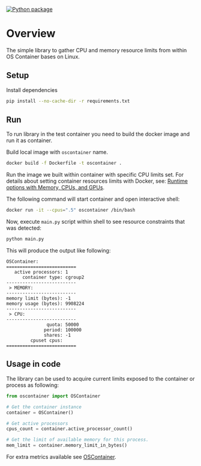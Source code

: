 [![Python package](https://github.com/yaricom/oscontainer/actions/workflows/python-package.yml/badge.svg)](https://github.com/yaricom/oscontainer/actions/workflows/python-package.yml)

# Overview

The simple library to gather CPU and memory resource limits from within OS Container bases on Linux.

## Setup

Install dependencies

```bash
pip install --no-cache-dir -r requirements.txt
```

## Run

To run library in the test container you need to build the docker image and run it as container.

Build local image with `oscontainer` name.

```bash
docker build -f Dockerfile -t oscontainer . 
```

Run the image we built within container with specific CPU limits set. 
For details about setting container resources limits with Docker, see: [Runtime options with Memory, CPUs, and GPUs](https://docs.docker.com/config/containers/resource_constraints).

The following command will start container and open interactive shell:

```bash
docker run -it --cpus=".5" oscontainer /bin/bash
```

Now, execute `main.py` script within shell to see resource constraints that was detected:

```bash
python main.py 
```

This will produce the output like following:

```text
OSContainer:
==========================
   active processors: 1
      container type: cgroup2
--------------------------
 > MEMORY:
--------------------------
memory limit (bytes): -1
memory usage (bytes): 9908224
--------------------------
 > CPU:
--------------------------
               quota: 50000
              period: 100000
              shares: -1
         cpuset cpus: 
==========================
```

## Usage in code

The library can be used to acquire current limits exposed to the container or process as following:

```python
from oscontainer import OSContainer

# Get the container instance
container = OSContainer()

# Get active processors
cpus_count = container.active_processor_count()

# Get the limit of available memory for this process.
mem_limit = container.memory_limit_in_bytes()
```

For extra metrics available see [OSContainer](./oscontainer/os_container.py).
